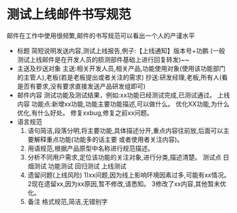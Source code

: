# 测试上线邮件书写规范

邮件在工作中使用很频繁,邮件的书写规范可以看出一个人的产谨水平

- 标题
  简短说明发送内容,测试上线报告,例子:【上线通知】版本号+功鹏
  (一般测试上线邮件是在开发人员的损测部件基础上进行回复转发)~~
- 主送及抄送对象
  主送:相关开发人员,相关产品,功能使用对象(使用该功能部门的主管人),老板(若是老板提出或者关注的需求)
  抄送:研发经理,老板,所有人(看是否有要求,没有要求直接发送产品研发组即可)
- 邮件内容
       测试功能及测试结果，例如:xx功能已经测试完成,已测试通过。
       上线内容
               功能点:新增xx功能,功能主要功能描述,可以做什么。
               优化XX功能,为什么优化,有什么好处。
               修复xxbug,修复之前xx问题。
- 语言规范
  1. 语句简洁,段落分明,将主要功能,具体描述分开,重点内容往前放,后面可以主要解释重点功能(功能多的话主要
     或者使用者关注内容)。
  2. 用语规范,根据产品原型中名称进行规范描述。
  3. 分析不同用户需求,定位该功能的关注对象,进行分类,描述清楚。
     测试点
     日烟测试
     功能测试
     回归测试
     上线测试
  4. 遗留问题(上线风险)
     1)xx问题,因为线上影响环境因素过多,可能有xx情况。
     2现在遗留xx,因为xx原因,暂不修改,请悉知。
     3修改了xx内容,其他暂未优化。
  5. 备注
     格式规范,简洁,无错别字